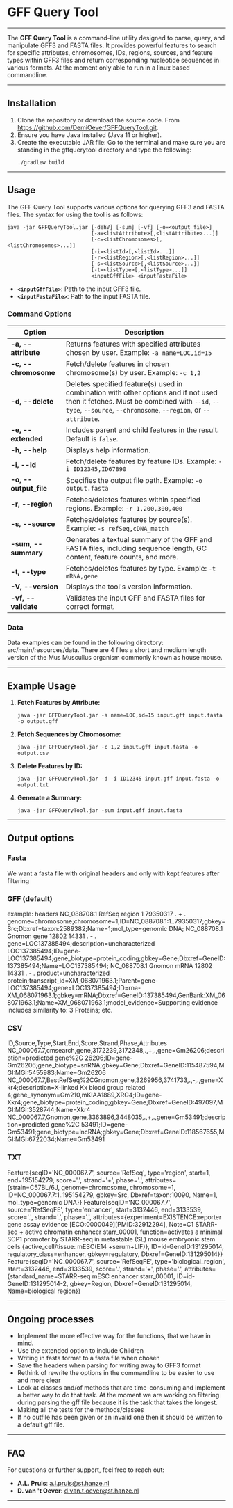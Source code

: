 # GFF Query Tool

---

The **GFF Query Tool** is a command-line utility designed to parse, query, and manipulate GFF3 and FASTA files. It provides powerful features to search for specific attributes, chromosomes, IDs, regions, sources, and feature types within GFF3 files and return corresponding nucleotide sequences in various formats.
At the moment only able to run in a linux based commandline.  

---

## Installation

1. Clone the repository or download the source code. From https://github.com/DemiOever/GFFQueryTool.git.
2. Ensure you have Java installed (Java 11 or higher).
3. Create the executable JAR file:
   Go to the terminal and make sure you are standing in the gffquerytool directory and type the following:
   ```
   ./gradlew build
   ```
   

---

## Usage

The GFF Query Tool supports various options for querying GFF3 and FASTA files. The syntax for using the tool is as follows:

```
java -jar GFFQueryTool.jar [-dehV] [-sum] [-vf] [-o=<output_file>] 
                           [-a=<listAttribute>[,<listAttribute>...]] 
                           [-c=<listChromosomes>[,<listChromosomes>...]] 
                           [-i=<listId>[,<listId>...]] 
                           [-r=<listRegion>[,<listRegion>...]] 
                           [-s=<listSource>[,<listSource>...]] 
                           [-t=<listType>[,<listType>...]] 
                           <inputGffFile> <inputFastaFile>
```

- **`<inputGffFile>`**: Path to the input GFF3 file.
- **`<inputFastaFile>`**: Path to the input FASTA file.

### Command Options

| Option | Description                                                                                                                                                                                            |
|--------|--------------------------------------------------------------------------------------------------------------------------------------------------------------------------------------------------------|
| **-a, --attribute** | Returns features with specified attributes chosen by user. Example: `-a name=LOC,id=15`                                                                                                                |
| **-c, --chromosome** | Fetch/delete features in chosen chromosome(s) by user. Example: `-c 1,2`                                                                                                                               |
| **-d, --delete** | Deletes specified feature(s) used in combination with other options and if not used then it fetches. Must be combined with `--id`, `--type`, `--source`, `--chromosome`, `--region`, or `--attribute`. |
| **-e, --extended** | Includes parent and child features in the result. Default is `false`.                                                                                                                                  |
| **-h, --help** | Displays help information.                                                                                                                                                                             |
| **-i, --id** | Fetch/delete features by feature IDs. Example: `-i ID12345,ID67890`                                                                                                                                    |
| **-o, --output_file** | Specifies the output file path. Example: `-o output.fasta`                                                                                                                                             |
| **-r, --region** | Fetches/deletes features within specified regions. Example: `-r 1,200,300,400`                                                                                                                         |
| **-s, --source** | Fetches/deletes features by source(s). Example: `-s refSeq,cDNA_match`                                                                                                                                 |
| **-sum, --summary** | Generates a textual summary of the GFF and FASTA files, including sequence length, GC content, feature counts, and more.                                                                               |
| **-t, --type** | Fetches/deletes features by type. Example: `-t mRNA,gene`                                                                                                                                                      |
| **-V, --version** | Displays the tool's version information.                                                                                                                                                               |
| **-vf, --validate** | Validates the input GFF and FASTA files for correct format.                                                                                                                                            |


### Data
Data examples can be found in the following directory: src/main/resources/data. There are 4 files a short and medium length
version of the Mus Muscullus organism commonly known as house mouse.

---

## Example Usage

1. **Fetch Features by Attribute:**
   ```
   java -jar GFFQueryTool.jar -a name=LOC,id=15 input.gff input.fasta -o output.gff
   ```

2. **Fetch Sequences by Chromosome:**
   ```
   java -jar GFFQueryTool.jar -c 1,2 input.gff input.fasta -o output.csv
   ```

3. **Delete Features by ID:**
   ```
   java -jar GFFQueryTool.jar -d -i ID12345 input.gff input.fasta -o output.txt
   ```

4. **Generate a Summary:**
   ```
   java -jar GFFQueryTool.jar -sum input.gff input.fasta
   ```
---

## Output options

### Fasta
We want a fasta file with original headers and only with kept features after filtering

### GFF (default)
example:
headers
NC_088708.1	RefSeq	region	1	79350317	.	+	.	genome=chromosome;chromosome=1;ID=NC_088708.1:1..79350317;gbkey=Src;Dbxref=taxon:2589382;Name=1;mol_type=genomic DNA;
NC_088708.1	Gnomon	gene	12802	14331	.	-	.	gene=LOC137385494;description=uncharacterized LOC137385494;ID=gene-LOC137385494;gene_biotype=protein_coding;gbkey=Gene;Dbxref=GeneID:137385494;Name=LOC137385494;
NC_088708.1	Gnomon	mRNA	12802	14331	.	-	.	product=uncharacterized protein;transcript_id=XM_068071963.1;Parent=gene-LOC137385494;gene=LOC137385494;ID=rna-XM_068071963.1;gbkey=mRNA;Dbxref=GeneID:137385494,GenBank:XM_068071963.1;Name=XM_068071963.1;model_evidence=Supporting evidence includes similarity to: 3 Proteins;
etc.

### CSV
ID,Source,Type,Start,End,Score,Strand,Phase,Attributes
NC_000067.7,cmsearch,gene,3172239,3172348,.,+,.,gene=Gm26206;description=predicted gene%2C 26206;ID=gene-Gm26206;gene_biotype=snRNA;gbkey=Gene;Dbxref=GeneID:115487594,MGI:MGI:5455983;Name=Gm26206
NC_000067.7,BestRefSeq%2CGnomon,gene,3269956,3741733,.,-,.,gene=Xkr4;description=X-linked Kx blood group related 4;gene_synonym=Gm210,mKIAA1889,XRG4;ID=gene-Xkr4;gene_biotype=protein_coding;gbkey=Gene;Dbxref=GeneID:497097,MGI:MGI:3528744;Name=Xkr4
NC_000067.7,Gnomon,gene,3363896,3448035,.,+,.,gene=Gm53491;description=predicted gene%2C 53491;ID=gene-Gm53491;gene_biotype=lncRNA;gbkey=Gene;Dbxref=GeneID:118567655,MGI:MGI:6722034;Name=Gm53491


### TXT
Feature{seqID='NC_000067.7', source='RefSeq', type='region', start=1, end=195154279, score='.', strand='+', phase='.', attributes={strain=C57BL/6J, genome=chromosome, chromosome=1, ID=NC_000067.7:1..195154279, gbkey=Src, Dbxref=taxon:10090, Name=1, mol_type=genomic DNA}}
Feature{seqID='NC_000067.7', source='RefSeqFE', type='enhancer', start=3132446, end=3133539, score='.', strand='.', phase='.', attributes={experiment=EXISTENCE:reporter gene assay evidence [ECO:0000049][PMID:32912294], Note=C1 STARR-seq + active chromatin enhancer starr_00001, function=activates a minimal SCP1 promoter by STARR-seq in metastable (SL) mouse embryonic stem cells {active_cell/tissue: mESC(E14 +serum+LIF)}, ID=id-GeneID:131295014, regulatory_class=enhancer, gbkey=regulatory, Dbxref=GeneID:131295014}}
Feature{seqID='NC_000067.7', source='RefSeqFE', type='biological_region', start=3132446, end=3133539, score='.', strand='+', phase='.', attributes={standard_name=STARR-seq mESC enhancer starr_00001, ID=id-GeneID:131295014-2, gbkey=Region, Dbxref=GeneID:131295014, Name=biological region}}

---

## Ongoing processes
* Implement the more effective way for the functions, that we have in mind.
* Use the extended option to include Children 
* Writing in fasta format to a fasta file when chosen
* Save the headers when parsing for writing away to GFF3 format
* Rethink of rewrite the options in the commandline to be easier to use and more clear
* Look at classes and/of methods that are time-consuming and implement a better way to do that task. At the moment we are working on filtering during parsing the gff file because it is the task that takes the longest.
* Making all the tests for the methods/classes
* If no outfile has been given or an invalid one then it should be written to a default gff file.

---

## FAQ

For questions or further support, feel free to reach out:

- **A.L. Pruis**: a.l.pruis@st.hanze.nl
- **D. van 't Oever**: d.van.t.oever@st.hanze.nl

---